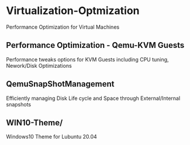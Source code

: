 # Virtualization-Optmization

Performance Optimization for Virtual Machines

## Performance Optimization - Qemu-KVM Guests

Performance tweaks options for KVM Guests including CPU tuning, Nework/Disk Optimizations

## QemuSnapShotManagement

Efficiently managing Disk Life cycle and Space through External/Internal snapshots

## WIN10-Theme/

Windows10 Theme for Lubuntu 20.04 
